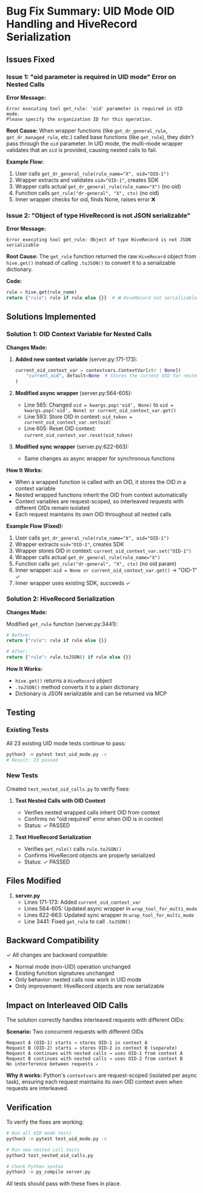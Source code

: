 # Bug Fix Summary: UID Mode OID Handling and HiveRecord Serialization

## Issues Fixed

### Issue 1: "oid parameter is required in UID mode" Error on Nested Calls
**Error Message:**
```
Error executing tool get_rule: 'oid' parameter is required in UID mode.
Please specify the organization ID for this operation.
```

**Root Cause:**
When wrapper functions (like `get_dr_general_rule`, `get_dr_managed_rule`, etc.) called base functions (like `get_rule`), they didn't pass through the `oid` parameter. In UID mode, the multi-mode wrapper validates that an `oid` is provided, causing nested calls to fail.

**Example Flow:**
1. User calls `get_dr_general_rule(rule_name="X", oid="OID-1")`
2. Wrapper extracts and validates `oid="OID-1"`, creates SDK
3. Wrapper calls actual `get_dr_general_rule(rule_name="X")` (no oid)
4. Function calls `get_rule("dr-general", "X", ctx)` (no oid)
5. Inner wrapper checks for oid, finds None, raises error ❌

### Issue 2: "Object of type HiveRecord is not JSON serializable"
**Error Message:**
```
Error executing tool get_rule: Object of type HiveRecord is not JSON serializable
```

**Root Cause:**
The `get_rule` function returned the raw `HiveRecord` object from `hive.get()` instead of calling `.toJSON()` to convert it to a serializable dictionary.

**Code:**
```python
rule = hive.get(rule_name)
return {"rule": rule if rule else {}}  # ❌ HiveRecord not serializable
```

## Solutions Implemented

### Solution 1: OID Context Variable for Nested Calls

**Changes Made:**

1. **Added new context variable** (server.py:171-173):
   ```python
   current_oid_context_var = contextvars.ContextVar[str | None](
       "current_oid", default=None  # Stores the current OID for nested calls in UID mode
   )
   ```

2. **Modified async wrapper** (server.py:564-605):
   - Line 565: Changed `oid = kwargs.pop('oid', None)` to `oid = kwargs.pop('oid', None) or current_oid_context_var.get()`
   - Line 593: Store OID in context: `oid_token = current_oid_context_var.set(oid)`
   - Line 605: Reset OID context: `current_oid_context_var.reset(oid_token)`

3. **Modified sync wrapper** (server.py:622-663):
   - Same changes as async wrapper for synchronous functions

**How It Works:**
- When a wrapped function is called with an OID, it stores the OID in a context variable
- Nested wrapped functions inherit the OID from context automatically
- Context variables are request-scoped, so interleaved requests with different OIDs remain isolated
- Each request maintains its own OID throughout all nested calls

**Example Flow (Fixed):**
1. User calls `get_dr_general_rule(rule_name="X", oid="OID-1")`
2. Wrapper extracts `oid="OID-1"`, creates SDK
3. Wrapper stores OID in context: `current_oid_context_var.set("OID-1")`
4. Wrapper calls actual `get_dr_general_rule(rule_name="X")`
5. Function calls `get_rule("dr-general", "X", ctx)` (no oid param)
6. Inner wrapper: `oid = None or current_oid_context_var.get()` → "OID-1" ✓
7. Inner wrapper uses existing SDK, succeeds ✓

### Solution 2: HiveRecord Serialization

**Changes Made:**

Modified `get_rule` function (server.py:3441):
```python
# Before:
return {"rule": rule if rule else {}}

# After:
return {"rule": rule.toJSON() if rule else {}}
```

**How It Works:**
- `hive.get()` returns a `HiveRecord` object
- `.toJSON()` method converts it to a plain dictionary
- Dictionary is JSON serializable and can be returned via MCP

## Testing

### Existing Tests
All 23 existing UID mode tests continue to pass:
```bash
python3 -m pytest test_uid_mode.py -v
# Result: 23 passed
```

### New Tests
Created `test_nested_oid_calls.py` to verify fixes:

1. **Test Nested Calls with OID Context**
   - Verifies nested wrapped calls inherit OID from context
   - Confirms no "oid required" error when OID is in context
   - Status: ✓ PASSED

2. **Test HiveRecord Serialization**
   - Verifies `get_rule()` calls `rule.toJSON()`
   - Confirms HiveRecord objects are properly serialized
   - Status: ✓ PASSED

## Files Modified

1. **server.py**
   - Lines 171-173: Added `current_oid_context_var`
   - Lines 564-605: Updated async wrapper in `wrap_tool_for_multi_mode`
   - Lines 622-663: Updated sync wrapper in `wrap_tool_for_multi_mode`
   - Line 3441: Fixed `get_rule` to call `.toJSON()`

## Backward Compatibility

✓ All changes are backward compatible:
- Normal mode (non-UID) operation unchanged
- Existing function signatures unchanged
- Only behavior: nested calls now work in UID mode
- Only improvement: HiveRecord objects are now serializable

## Impact on Interleaved OID Calls

The solution correctly handles interleaved requests with different OIDs:

**Scenario:** Two concurrent requests with different OIDs
```
Request A (OID-1) starts → stores OID-1 in context A
Request B (OID-2) starts → stores OID-2 in context B (separate)
Request A continues with nested calls → uses OID-1 from context A
Request B continues with nested calls → uses OID-2 from context B
No interference between requests ✓
```

**Why it works:** Python's `contextvars` are request-scoped (isolated per async task), ensuring each request maintains its own OID context even when requests are interleaved.

## Verification

To verify the fixes are working:

```bash
# Run all UID mode tests
python3 -m pytest test_uid_mode.py -v

# Run new nested call tests
python3 test_nested_oid_calls.py

# Check Python syntax
python3 -m py_compile server.py
```

All tests should pass with these fixes in place.
